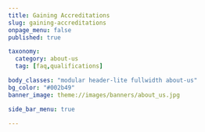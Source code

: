 ```yaml
---
title: Gaining Accreditations
slug: gaining-accreditations
onpage_menu: false
published: true

taxonomy:
  category: about-us
  tag: [faq,qualifications]

body_classes: "modular header-lite fullwidth about-us"
bg_color: "#002b49"
banner_image: theme://images/banners/about_us.jpg

side_bar_menu: true

---
```

